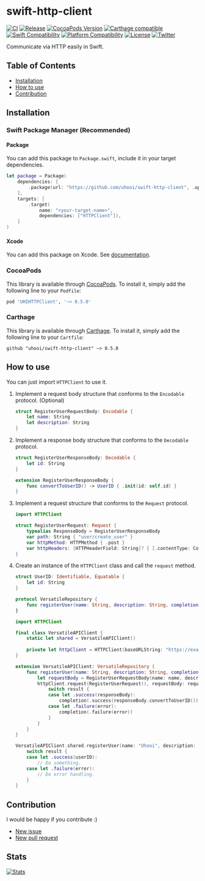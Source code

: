 # swift-http-client

[![CI](https://github.com/uhooi/swift-http-client/actions/workflows/main.yml/badge.svg?branch=main)](https://github.com/uhooi/swift-http-client/actions/workflows/main.yml)
[![Release](https://img.shields.io/github/v/release/uhooi/swift-http-client)](https://github.com/uhooi/swift-http-client/releases/latest)
[![CocoaPods Version](https://img.shields.io/cocoapods/v/UHIHTTPClient.svg)](https://cocoapods.org/pods/UHIHTTPClient)
[![Carthage compatible](https://img.shields.io/badge/Carthage-compatible-4BC51D.svg)](https://github.com/uhooi/swift-http-client)
[![Swift Compatibility](https://img.shields.io/endpoint?url=https%3A%2F%2Fswiftpackageindex.com%2Fapi%2Fpackages%2Fuhooi%2Fswift-http-client%2Fbadge%3Ftype%3Dswift-versions)](https://swiftpackageindex.com/uhooi/swift-http-client)
[![Platform Compatibility](https://img.shields.io/endpoint?url=https%3A%2F%2Fswiftpackageindex.com%2Fapi%2Fpackages%2Fuhooi%2Fswift-http-client%2Fbadge%3Ftype%3Dplatforms)](https://swiftpackageindex.com/uhooi/swift-http-client)
[![License](https://img.shields.io/github/license/uhooi/swift-http-client)](https://github.com/uhooi/swift-http-client/blob/main/LICENSE)
[![Twitter](https://img.shields.io/twitter/follow/the_uhooi?style=social)](https://twitter.com/the_uhooi)

Communicate via HTTP easily in Swift.

## Table of Contents

- [Installation](#installation)
- [How to use](#how-to-use)
- [Contribution](#contribution)

## Installation

### Swift Package Manager (Recommended)

#### Package

You can add this package to `Package.swift`, include it in your target dependencies.

```swift
let package = Package(
    dependencies: [
        .package(url: "https://github.com/uhooi/swift-http-client", .upToNextMajor(from: "0.5.0")),
    ],
    targets: [
        .target(
            name: "<your-target-name>",
            dependencies: ["HTTPClient"]),
    ]
)
```

#### Xcode

You can add this package on Xcode.
See [documentation](https://developer.apple.com/documentation/swift_packages/adding_package_dependencies_to_your_app).

### CocoaPods

This library is available through [CocoaPods](https://cocoapods.org). To install it, simply add the following line to your `Podfile`:

```ruby
pod 'UHIHTTPClient', '~> 0.5.0'
```

### Carthage

This library is available through [Carthage](https://github.com/Carthage/Carthage). To install it, simply add the following line to your `Cartfile`:

```
github "uhooi/swift-http-client" ~> 0.5.0
```

## How to use

You can just import `HTTPClient` to use it.

1. Implement a request body structure that conforms to the `Encodable` protocol. (Optional)

    ```swift
    struct RegisterUserRequestBody: Encodable {
        let name: String
        let description: String
    }
    ```

2. Implement a response body structure that conforms to the `Decodable` protocol.

    ```swift
    struct RegisterUserResponseBody: Decodable {
        let id: String
    }
    
    extension RegisterUserResponseBody {
        func convertToUserID() -> UserID { .init(id: self.id) }
    }
    ```

3. Implement a request structure that conforms to the `Request` protocol.

    ```swift
    import HTTPClient
    
    struct RegisterUserRequest: Request {
        typealias ResponseBody = RegisterUserResponseBody
        var path: String { "user/create_user" }
        var httpMethod: HTTPMethod { .post }
        var httpHeaders: [HTTPHeaderField: String]? { [.contentType: ContentType.applicationJson.rawValue] }
    }
    ```

4. Create an instance of the `HTTPClient` class and call the `request` method.

    ```swift
    struct UserID: Identifiable, Equatable {
        let id: String
    }
    ```

    ```swift
    protocol VersatileRepository {
        func registerUser(name: String, description: String, completion: @escaping (Result<UserID, Error>) -> Void)
    }
    ```

    ```swift
    import HTTPClient
    
    final class VersatileAPIClient {
        static let shared = VersatileAPIClient()
        
        private let httpClient = HTTPClient(baseURLString: "https://example.com/api/")
    }
    
    extension VersatileAPIClient: VersatileRepository {
        func registerUser(name: String, description: String, completion: @escaping (Result<UserID, Error>) -> Void) {
            let requestBody = RegisterUserRequestBody(name: name, description: description)
            httpClient.request(RegisterUserRequest(), requestBody: requestBody) { result in
                switch result {
                case let .success(responseBody):
                    completion(.success(responseBody.convertToUserID()))
                case let .failure(error):
                    completion(.failure(error))
                }
            }
        }
    }
    ```

    ```swift
    VersatileAPIClient.shared.registerUser(name: "Uhooi", description: "Green monster.") { result in
        switch result {
        case let .success(userID):
            // Do something.
        case let .failure(error):
            // Do error handling.
        }
    }
    ```

## Contribution

I would be happy if you contribute :)

- [New issue](https://github.com/uhooi/swift-http-client/issues/new)
- [New pull request](https://github.com/uhooi/swift-http-client/compare)

## Stats

[![Stats](https://repobeats.axiom.co/api/embed/f2fa570e3daa9586ec48ddd7649e948f2f873f39.svg "Repobeats analytics image")](https://github.com/uhooi/swift-http-client)

